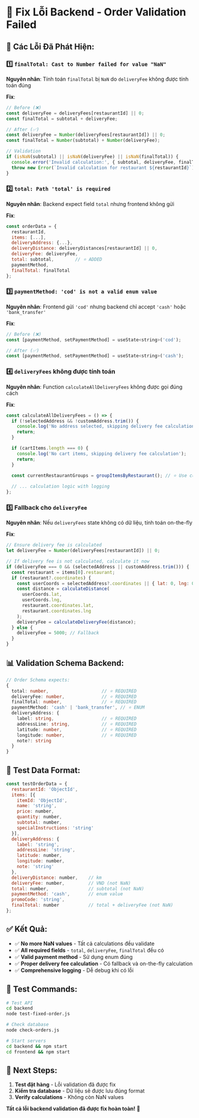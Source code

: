 # 🔧 Fix Lỗi Backend - Order Validation Failed

## 🐛 **Các Lỗi Đã Phát Hiện:**

### 1️⃣ **`finalTotal: Cast to Number failed for value "NaN"`**
**Nguyên nhân**: Tính toán `finalTotal` bị `NaN` do `deliveryFee` không được tính toán đúng

**Fix**:
```javascript
// Before (❌)
const deliveryFee = deliveryFees[restaurantId] || 0;
const finalTotal = subtotal + deliveryFee;

// After (✅)
const deliveryFee = Number(deliveryFees[restaurantId]) || 0;
const finalTotal = Number(subtotal) + Number(deliveryFee);

// Validation
if (isNaN(subtotal) || isNaN(deliveryFee) || isNaN(finalTotal)) {
  console.error('Invalid calculation:', { subtotal, deliveryFee, finalTotal, restaurantId });
  throw new Error(`Invalid calculation for restaurant ${restaurantId}`);
}
```

### 2️⃣ **`total: Path 'total' is required`**
**Nguyên nhân**: Backend expect field `total` nhưng frontend không gửi

**Fix**:
```javascript
const orderData = {
  restaurantId,
  items: [...],
  deliveryAddress: {...},
  deliveryDistance: deliveryDistances[restaurantId] || 0,
  deliveryFee: deliveryFee,
  total: subtotal,        // ⭐ ADDED
  paymentMethod,
  finalTotal: finalTotal
};
```

### 3️⃣ **`paymentMethod: 'cod' is not a valid enum value`**
**Nguyên nhân**: Frontend gửi `'cod'` nhưng backend chỉ accept `'cash'` hoặc `'bank_transfer'`

**Fix**:
```javascript
// Before (❌)
const [paymentMethod, setPaymentMethod] = useState<string>('cod');

// After (✅)
const [paymentMethod, setPaymentMethod] = useState<string>('cash');
```

### 4️⃣ **`deliveryFees` không được tính toán**
**Nguyên nhân**: Function `calculateAllDeliveryFees` không được gọi đúng cách

**Fix**:
```javascript
const calculateAllDeliveryFees = () => {
  if (!selectedAddress && !customAddress.trim()) {
    console.log('No address selected, skipping delivery fee calculation');
    return;
  }

  if (cartItems.length === 0) {
    console.log('No cart items, skipping delivery fee calculation');
    return;
  }

  const currentRestaurantGroups = groupItemsByRestaurant(); // ⭐ Use current data
  
  // ... calculation logic with logging
};
```

### 5️⃣ **Fallback cho `deliveryFee`**
**Nguyên nhân**: Nếu `deliveryFees` state không có dữ liệu, tính toán on-the-fly

**Fix**:
```javascript
// Ensure delivery fee is calculated
let deliveryFee = Number(deliveryFees[restaurantId]) || 0;

// If delivery fee is not calculated, calculate it now
if (deliveryFee === 0 && (selectedAddress || customAddress.trim())) {
  const restaurant = items[0].restaurant;
  if (restaurant?.coordinates) {
    const userCoords = selectedAddress?.coordinates || { lat: 0, lng: 0 };
    const distance = calculateDistance(
      userCoords.lat,
      userCoords.lng,
      restaurant.coordinates.lat,
      restaurant.coordinates.lng
    );
    deliveryFee = calculateDeliveryFee(distance);
  } else {
    deliveryFee = 5000; // Fallback
  }
}
```

## 📊 **Validation Schema Backend:**

```typescript
// Order Schema expects:
{
  total: number,                    // ⭐ REQUIRED
  deliveryFee: number,              // ⭐ REQUIRED  
  finalTotal: number,               // ⭐ REQUIRED
  paymentMethod: 'cash' | 'bank_transfer', // ⭐ ENUM
  deliveryAddress: {
    label: string,                  // ⭐ REQUIRED
    addressLine: string,            // ⭐ REQUIRED
    latitude: number,               // ⭐ REQUIRED
    longitude: number,              // ⭐ REQUIRED
    note?: string
  }
}
```

## 🧪 **Test Data Format:**

```javascript
const testOrderData = {
  restaurantId: 'ObjectId',
  items: [{
    itemId: 'ObjectId',
    name: 'string',
    price: number,
    quantity: number,
    subtotal: number,
    specialInstructions: 'string'
  }],
  deliveryAddress: {
    label: 'string',
    addressLine: 'string',
    latitude: number,
    longitude: number,
    note: 'string'
  },
  deliveryDistance: number,    // km
  deliveryFee: number,         // VND (not NaN)
  total: number,               // subtotal (not NaN)
  paymentMethod: 'cash',       // enum value
  promoCode: 'string',
  finalTotal: number           // total + deliveryFee (not NaN)
};
```

## ✅ **Kết Quả:**

- ✅ **No more NaN values** - Tất cả calculations đều validate
- ✅ **All required fields** - `total`, `deliveryFee`, `finalTotal` đều có
- ✅ **Valid payment method** - Sử dụng enum đúng
- ✅ **Proper delivery fee calculation** - Có fallback và on-the-fly calculation
- ✅ **Comprehensive logging** - Dễ debug khi có lỗi

## 🚀 **Test Commands:**

```bash
# Test API
cd backend
node test-fixed-order.js

# Check database
node check-orders.js

# Start servers
cd backend && npm start
cd frontend && npm start
```

## 🎯 **Next Steps:**

1. **Test đặt hàng** - Lỗi validation đã được fix
2. **Kiểm tra database** - Dữ liệu sẽ được lưu đúng format
3. **Verify calculations** - Không còn NaN values

**Tất cả lỗi backend validation đã được fix hoàn toàn!** 🎉






